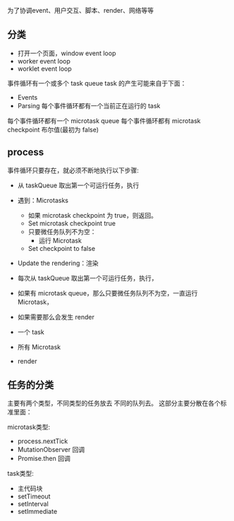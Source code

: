 为了协调event、用户交互、脚本、render、网络等等

## 分类
- 打开一个页面，window event loop
- worker event loop
- worklet event loop


事件循环有一个或多个 task queue
task 的产生可能来自于下面：
- Events
- Parsing
每个事件循环都有一个当前正在运行的 task

每个事件循环都有一个 microtask queue
每个事件循环都有 microtask checkpoint 布尔值(最初为 false)

## process

事件循环只要存在，就必须不断地执行以下步骤:
  - 从 taskQueue 取出第一个可运行任务，执行
  - 遇到：Microtasks
    - 如果 microtask checkpoint 为 true，则返回。
    - Set microtask checkpoint true
    - 只要微任务队列不为空：
      - 运行 Microtask
    - Set checkpoint to false
  - Update the rendering：渲染


- 每次从 taskQueue 取出第一个可运行任务，执行，
- 如果有 microtask queue，那么只要微任务队列不为空，一直运行Microtask，
- 如果需要那么会发生 render


- 一个 task
- 所有 Microtask
- render

## 任务的分类

主要有两个类型，不同类型的任务放去 不同的队列去。
这部分主要分散在各个标准里面：

microtask类型:
- process.nextTick
- MutationObserver 回调
- Promise.then 回调

task类型:
- 主代码块
- setTimeout
- setInterval
- setImmediate

<!-- task === MacroTask -->